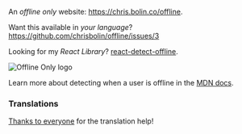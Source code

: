 An *offline only* website: https://chris.bolin.co/offline.

Want this available in *your language*? https://github.com/chrisbolin/offline/issues/3

Looking for my *React Library*? [react-detect-offline](https://github.com/chrisbolin/react-detect-offline).

![Offline Only logo](https://chris.bolin.co/offline/preview.png)

Learn more about detecting when a user is offline in the [MDN docs](https://developer.mozilla.org/en-US/docs/Online_and_offline_events).

### Translations

[Thanks to everyone](https://github.com/chrisbolin/offline/issues/3) for the translation help!
